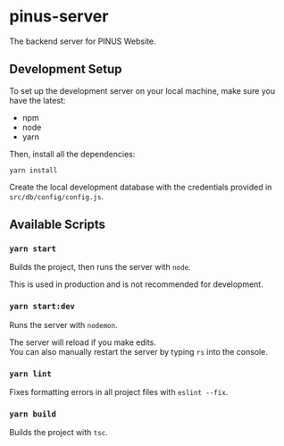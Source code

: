 # pinus-server

The backend server for PINUS Website.

## Development Setup

To set up the development server on your local machine, make sure you have the latest:

- npm
- node
- yarn

Then, install all the dependencies:

```
yarn install
```

Create the local development database with the credentials provided in `src/db/config/config.js`.

## Available Scripts

### `yarn start`

Builds the project, then runs the server with `node`.

This is used in production and is not recommended for development.

### `yarn start:dev`

Runs the server with `nodemon`.

The server will reload if you make edits.\
You can also manually restart the server by typing `rs` into the console.

### `yarn lint`

Fixes formatting errors in all project files with `eslint --fix`.

### `yarn build`

Builds the project with `tsc`.
